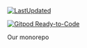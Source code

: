 [![LastUpdated](https://img.shields.io/github/last-commit/zed-vision/monorepo.svg)](https://github.com/zed-vision/monorepo/)


[![Gitpod Ready-to-Code](https://img.shields.io/badge/Gitpod-Ready--to--Code-blue?logo=gitpod)](https://gitpod.io/#https://github.com/zed-vision/monorepo)

Our monorepo
